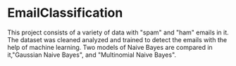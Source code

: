 # EmailClassification
This project consists of a variety of data with "spam" and "ham" emails in it. The dataset was cleaned analyzed and trained to detect the emails with the help of machine learning. Two models of Naive Bayes are compared in it,"Gaussian Naive Bayes", and "Multinomial Naive Bayes".
